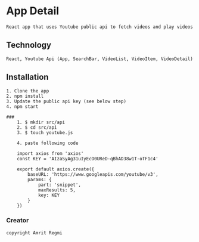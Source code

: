 # App Detail
    React app that uses Youtube public api to fetch videos and play videos

## Technology
    React, Youtube Api (App, SearchBar, VideoList, VideoItem, VideoDetail)

## Installation 
    1. Clone the app 
    2. npm install 
    3. Update the public api key (see below step)
    4. npm start 

    ### 
        1. $ mkdir src/api
        2. $ cd src/api
        3. $ touch youtube.js

        4. paste following code
```
    import axios from 'axios'
    const KEY = 'AIzaSyAg31uIyEcO0UReD-qBhAD38w1T-oTF1c4'

    export default axios.create({
        baseURL: 'https://www.googleapis.com/youtube/v3',
        params: {
            part: 'snippet',
            maxResults: 5,
            key: KEY
        }
    })
```


    
### Creator 
    copyright Amrit Regmi 
